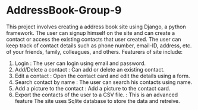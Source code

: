 # AddressBook-Group-9
This project involves creating a address book site using Django, a python framework. 
The user can signup himself on the site and can create a contact or access the existing contacts that user created.
The user can keep track of contact details such as phone number, email-ID, address, etc. of your friends, family, colleagues, and others.
Featurers of site include:
1) Login : The user can login using email and password.
2) Add/Delete a contact : Can add or delete an existing contact.
3) Edit a contact : Open the contact card and edit the details using a form.
4) Search contact by name : The user can search his contacts using name.
5) Add a picture to the contact : Add a picture to the contact card.
6) Export the contacts of the user to a CSV file. : This is an advanced feature
The site uses Sqlite database to store the data and retreive.

